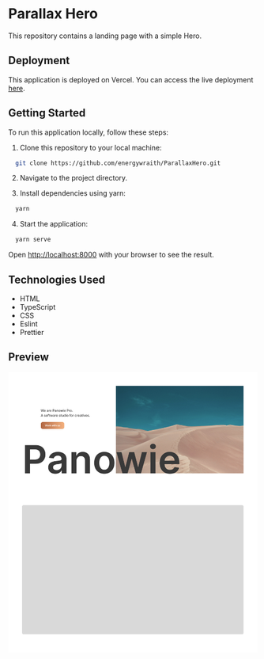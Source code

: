# Parallax Hero

This repository contains a landing page with a simple Hero.

## Deployment

This application is deployed on Vercel. You can access the live deployment [here](https://parallax-hero.vercel.app).

## Getting Started

To run this application locally, follow these steps:

1. Clone this repository to your local machine:

```bash
  git clone https://github.com/energywraith/ParallaxHero.git
```

2. Navigate to the project directory.

3. Install dependencies using yarn:

```bash
  yarn
```

4. Start the application:

```bash
  yarn serve
```

Open [http://localhost:8000](http://localhost:8000) with your browser to see the result.

## Technologies Used

- HTML
- TypeScript
- CSS
- Eslint
- Prettier

## Preview

![Preview](public/assets/preview.jpg)